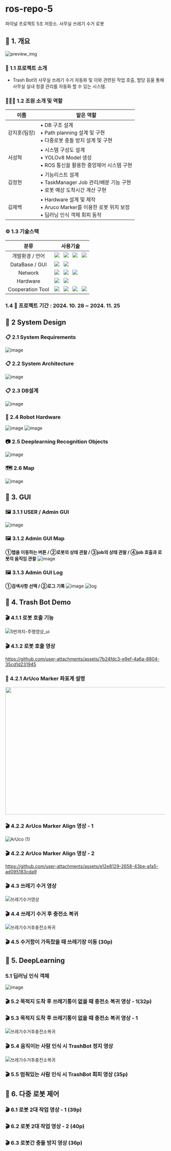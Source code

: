 # ros-repo-5
파이널 프로젝트 5조 저장소. 사무실 쓰레기 수거 로봇

## :pushpin: 1. 개요
![preview_img](https://github.com/user-attachments/assets/12dd4860-07f0-460c-ad9a-2eabc95e4190)

### :checkered_flag: 1.1 프로젝트 소개

- Trash Bot의 사무실 쓰레기 수거 자동화 및 이와 관련된 작업 호출, 할당 등울 통해 사무실 실내 청결 관리를 자동화 할 수 있는 시스템.

### :family_man_man_boy: 1.2 조원 소개 및 역할

|이름 | 맡은 역할 |
|-----------|--------------------------------------------|
|강지훈(팀장)| &#8226; DB 구조 설계 <br> &#8226; Path planning 설계 및 구현 <br> &#8226; 다중로봇 충돌 방지 설계 및 구현 |
|서성혁| &#8226; 시스템 구성도 설계 <br> &#8226; YOLOv8 Model 생성 <br> &#8226; ROS 통신을 활용한 중앙제어 시스템 구현 |
|김정현| &#8226; 기능리스트 설계 <br> &#8226; TaskManager Job 관리/배분 기능 구현 <br> &#8226; 로봇 예상 도착시간 계산 구현 |
|김제백| &#8226; Hardware 설계 및 제작 <br> &#8226; Aruco Marker를 이용한 로봇 위치 보정 <br> &#8226; 딥러닝 인식 객체 회피 동작 |

### :gear: 1.3 기술스택 

|분류| 사용기술|
|:-----:|-----------------------------------------------------------|
|개발환경 / 언어|     <img src="https://img.shields.io/badge/Ubuntu 22.04-E95420?style=for-the-badge&logo=Ubuntu&logoColor=white"> &nbsp; <img src="https://img.shields.io/badge/VS Code-3E8DCC?style=for-the-badge&logo=VS Code&logoColor=white"> &nbsp; <img src="https://img.shields.io/badge/ROS2-22314E?style=for-the-badge&logo=ros&logoColor=white"> &nbsp; <img src="https://img.shields.io/badge/Python-3776AB?style=for-the-badge&logo=python&logoColor=white">  | 
|DataBase / GUI     | <img src="https://img.shields.io/badge/MySQL-4479A1?style=for-the-badge&logo=mysql&logoColor=white"> &nbsp; <img src="https://img.shields.io/badge/PyQt5-7FFF00?style=for-the-badge&logo=PyQt5&logoColor=white"> |
|Network | <img src="https://img.shields.io/badge/ROS2-000000?style=for-the-badge&logo=ROS2&logoColor=white"> &nbsp; <img src="https://img.shields.io/badge/TCP / IP-DC143C?style=for-the-badge&logo=TCP / IP&logoColor=white"> &nbsp; <img src="https://img.shields.io/badge/Socket-C93CD7?style=for-the-badge&logo=socket&logoColor=white">                  |
|Hardware| <img src="https://img.shields.io/badge/Arduino Mega 2560-00878F?style=for-the-badge&logo=arduino&logoColor=white"> &nbsp; <img src="https://img.shields.io/badge/RasberryPi 4-A22846?style=for-the-badge&logo=raspberrypi&logoColor=white"> |
|Cooperation Tool|<img src="https://img.shields.io/badge/GITHUB-181717?style=for-the-badge&logo=github&logoColor=white"> &nbsp; <img src="https://img.shields.io/badge/CONFLUENCE-172B4D?style=for-the-badge&logo=confluence&logoColor=white"> &nbsp; <img src="https://img.shields.io/badge/JIRA-0052CC?style=for-the-badge&logo=jira&logoColor=white"> &nbsp; <img src="https://img.shields.io/badge/SLACK-4A154B?style=for-the-badge&logo=slack&logoColor=white"> |

### 1.4 :date: 프로젝트 기간 : 2024. 10. 28 ~ 2024. 11. 25



## :pushpin: 2 System Design

### :clipboard: 2.1 System Requirements

![image](https://github.com/user-attachments/assets/cc850fba-3d1f-44ad-8e9f-a90d64d4023b)

### :clipboard: 2.2 System Architecture
![image](https://github.com/user-attachments/assets/ad412b3f-c0e8-423e-af00-5548f3c1e194)

### :clipboard: 2.3 DB설계
![image](https://github.com/user-attachments/assets/afb0002a-589e-4856-99a9-224e9d044c2c)

### :robot: 2.4 Robot Hardware
![image](https://github.com/user-attachments/assets/ab0772fa-7e07-49df-855f-9f118a685284)
![image](https://github.com/user-attachments/assets/950418fd-2e82-48ec-ab5f-e6e0b3f0f777)

### :camera: 2.5 Deeplearning Recognition Objects
![image](https://github.com/user-attachments/assets/ab67711c-25e5-4fff-a896-5023a671fbfd)

### :world_map: 2.6 Map
![image](https://github.com/user-attachments/assets/6c42a2a8-a8e1-4742-9683-c510ea62ceb0)

## :pushpin: 3. GUI 
### :framed_picture: 3.1.1 USER / Admin GUI
![image](https://github.com/user-attachments/assets/b8f66e4c-6509-4a59-a789-78c0c75ee1ac)

### :framed_picture: 3.1.2 Admin GUI Map 
**①탭을 이동하는 버튼 / ②로봇의 상태 관찰 / ③job의 상태 관찰 / ④job 호출과 로봇의 움직임 관찰**
![image](https://github.com/user-attachments/assets/bafd7d16-02f5-4bd1-ae09-5124318ae3e3)

### :framed_picture: 3.1.3 Admin GUI Log
**①검색사항 선택 / ②로그 기록**
![image](https://github.com/user-attachments/assets/76de3caf-6358-4598-a13a-8a599fc2d11a)
![log](https://github.com/user-attachments/assets/28d4e8e8-c453-4caf-af9d-3a2d03329d58)

## :pushpin: 4. Trash Bot Demo
### :clapper: 4.1.1 로봇  호출 기능
![5번까지-주행영상_ui](https://github.com/user-attachments/assets/7ebab6c2-ffe7-46f0-a3f2-c15303c521e5)

### :clapper: 4.1.2 로봇 호출 영상
https://github.com/user-attachments/assets/7b24fdc3-e9ef-4a6a-8804-35cd1d231945

### :triangular_ruler: 4.2.1 ArUco Marker 좌표계 설명
<img src="https://github.com/user-attachments/assets/40e61e51-32a3-4de9-8ca1-e577dcc5e502" width="700" height="400"/>

### :clapper: 4.2.2 ArUco Marker Align 영상 - 1
![ArUco (1)](https://github.com/user-attachments/assets/16243610-7404-45e5-9738-19a807f38f72)


### :clapper: 4.2.2 ArUco Marker Align 영상 - 2 
https://github.com/user-attachments/assets/e12e8129-2658-43be-afa5-ad095183cda9

### :clapper: 4.3 쓰레기 수거 영상
![쓰레기수거영상](https://github.com/user-attachments/assets/060438d4-1585-4b2f-83e3-f91aea4c5752)


### :clapper: 4.4 쓰레기 수거 후 충전소 복귀
![쓰레기수거후충전소복귀](https://github.com/user-attachments/assets/76b3b245-5b51-4324-b614-b533d7f53d82)

### :clapper: 4.5 수거함이 가득찼을 때 쓰레기장 이동 (30p)

## :pushpin: 5. DeepLearning
### 5.1 딥러닝 인식 객체
![image](https://github.com/user-attachments/assets/1f134a1c-65ee-45f2-9176-30d28808145e)

### :clapper: 5.2 목적지 도착 후 쓰레기통이 없을 때 충전소 복귀 영상 - 1(32p)


### :clapper: 5.3 목적지 도착 후 쓰레기통이 없을 때 충전소 복귀 영상 - 1
![쓰레기수거후충전소복귀](https://github.com/user-attachments/assets/3d0265a0-a992-47b7-9c34-326abc8814e1)


### :clapper: 5.4 움직이는 사람 인식 시 TrashBot 정지 영상
![쓰레기수거후충전소복귀](https://github.com/user-attachments/assets/0a59d332-f2f2-4a36-a689-97f6c6aa5870)


### :clapper: 5.5 멈춰있는 사람 인식 시 TrashBot 회피 영상 (35p)


## :pushpin: 6. 다중 로봇 제어
### :clapper: 6.1 로봇 2대 작업 영상 - 1 (39p)


### :clapper: 6.2 로봇 2대 작업 영상 - 2 (40p)


### :clapper: 6.3 로봇간 충돌 방지 영상 (36p)
